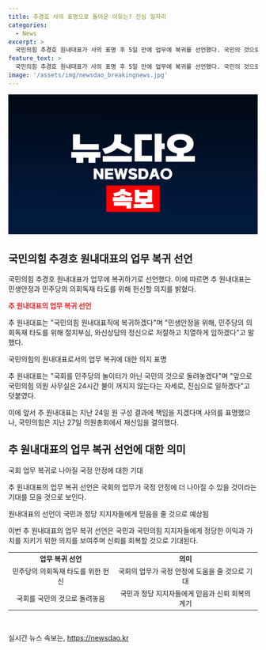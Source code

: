 ```yaml
---
title: 추경호 사의 표명으로 돌아온 이유는? 진심 일자리
categories:
  - News
excerpt: >
  국민의힘 추경호 원내대표가 사의 표명 후 5일 만에 업무에 복귀를 선언했다. 국민의 것으로 돌려놓겠다며 민생안정과 의회독재 타도를 위해 절치부심을 다짐했으며, 국민의힘 사무실은 24시간 불이 꺼지지 않는다는 의지를 밝히기도 했다. 이에 앞서 24일 사의를 표명했지만 지난 27일 의원총회에서 재신임을 얻었다.
feature_text: >
  국민의힘 추경호 원내대표가 사의 표명 후 5일 만에 업무에 복귀를 선언했다. 국민의 것으로 돌려놓겠다며 민생안정과 의회독재 타도를 위해 절치부심을 다짐했으며, 국민의힘 사무실은 24시간 불이 꺼지지 않는다는 의지를 밝히기도 했다. 이에 앞서 24일 사의를 표명했지만 지난 27일 의원총회에서 재신임을 얻었다.
image: '/assets/img/newsdao_breakingnews.jpg'
---
```


<p><img src="/assets/img/newsdao_breakingnews.jpg" alt="pcversion 속보" /></p>

<h2 data-ke-size="size26">국민의힘 추경호 원내대표의 업무 복귀 선언</h2>

<p>국민의힘 추경호 원내대표가 업무에 복귀하기로 선언했다. 이에 따르면 추 원내대표는 민생안정과 민주당의 의회독재 타도를 위해 헌신할 의지를 밝혔다.</p>

<p data-ke-size="size16"><b><span style="color: #ee2323;">추 원내대표의 업무 복귀 선언</span></b></p>

<p>추 원내대표는 "국민의힘 원내대표직에 복귀하겠다"며 "민생안정을 위해, 민주당의 의회독재 타도를 위해 절치부심, 와신상담의 정신으로 처절하고 치열하게 임하겠다"고 말했다.</p>

<p data-ke-size="size16">국민의힘의 원내대표로서의 업무 복귀에 대한 의지 표명</p>

<p>추 원내대표는 "국회를 민주당의 놀이터가 아닌 국민의 것으로 돌려놓겠다"며 "앞으로 국민의힘 의원 사무실은 24시간 불이 꺼지지 않는다는 자세로, 진심으로 일하겠다"고 덧붙였다.</p>

<p>이에 앞서 추 원내대표는 지난 24일 원 구성 결과에 책임을 지겠다며 사의를 표명했으나, 국민의힘은 지난 27일 의원총회에서 재신임을 결의했다. </p>

<h2 data-ke-size="size26">추 원내대표의 업무 복귀 선언에 대한 의미</h2>

<p data-ke-size="size16">국회 업무 복귀로 나아질 국정 안정에 대한 기대</p>

<p>추 원내대표의 업무 복귀 선언은 국회의 업무가 국정 안정에 더 나아질 수 있을 것이라는 기대를 모을 것으로 보인다.</p>

<p data-ke-size="size16">원내대표의 선언이 국민과 정당 지지자들에게 믿음을 줄 것으로 예상됨</p>

<p>이번 추 원내대표의 업무 복귀 선언은 국민과 국민의힘 지지자들에게 정당한 이익과 가치를 지키기 위한 의지를 보여주며 신뢰를 회복할 것으로 기대된다.</p>

<table>
  <tr>
    <td style="text-align: center; height: 17px;"><b>업무 복귀 선언</b></td>
    <td style="text-align: center; height: 17px;"><b>의미</b></td>
  </tr>
  <tr>
    <td style="text-align: center; height: 17px;">민주당의 의회독재 타도를 위한 헌신</td>
    <td style="text-align: center; height: 17px;">국회의 업무가 국정 안정에 도움을 줄 것으로 기대</td>
  </tr>
  <tr>
    <td style="text-align: center; height: 17px;">국회를 국민의 것으로 돌려놓음</td>
    <td style="text-align: center; height: 17px;">국민과 정당 지지자들에게 믿음과 신뢰 회복의 계기</td>
  </tr>
</table>

<p data-ke-size="size16">&nbsp;</p>
실시간 뉴스 속보는, <a href="https://newsdao.kr" rel="dofollow">https://newsdao.kr</a>



